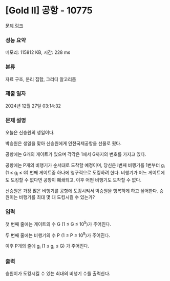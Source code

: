 # [Gold II] 공항 - 10775 

[문제 링크](https://www.acmicpc.net/problem/10775) 

### 성능 요약

메모리: 115812 KB, 시간: 228 ms

### 분류

자료 구조, 분리 집합, 그리디 알고리즘

### 제출 일자

2024년 12월 27일 03:14:32

### 문제 설명

<p>오늘은 신승원의 생일이다.</p>

<p>박승원은 생일을 맞아 신승원에게 인천국제공항을 선물로 줬다.</p>

<p>공항에는 G개의 게이트가 있으며 각각은 1에서 G까지의 번호를 가지고 있다.</p>

<p>공항에는 P개의 비행기가 순서대로 도착할 예정이며, 당신은 i번째 비행기를 1번부터 g<sub>i</sub> (1 ≤ g<sub>i</sub> ≤ G) 번째 게이트중 하나에 영구적으로 도킹하려 한다. 비행기가 어느 게이트에도 도킹할 수 없다면 공항이 폐쇄되고, 이후 어떤 비행기도 도착할 수 없다.</p>

<p>신승원은 가장 많은 비행기를 공항에 도킹시켜서 박승원을 행복하게 하고 싶어한다. 승원이는 비행기를 최대 몇 대 도킹시킬 수 있는가?</p>

### 입력 

 <p>첫 번째 줄에는 게이트의 수 G (1 ≤ G ≤ 10<sup>5</sup>)가 주어진다.</p>

<p>두 번째 줄에는 비행기의 수 P (1 ≤ P ≤ 10<sup>5</sup>)가 주어진다.</p>

<p>이후 P개의 줄에 g<sub>i</sub> (1 ≤ g<sub>i</sub> ≤ G) 가 주어진다.</p>

### 출력 

 <p>승원이가 도킹시킬 수 있는 최대의 비행기 수를 출력한다.</p>

